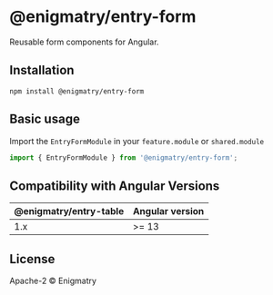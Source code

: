 # @enigmatry/entry-form

Reusable form components for Angular.

## Installation

```
npm install @enigmatry/entry-form
```

## Basic usage

Import the `EntryFormModule` in your `feature.module` or `shared.module`

```typescript
import { EntryFormModule } from '@enigmatry/entry-form';
```

## Compatibility with Angular Versions

| @enigmatry/entry-table | Angular version
|-|-|
|1.x| >= 13

## License

Apache-2 © Enigmatry
